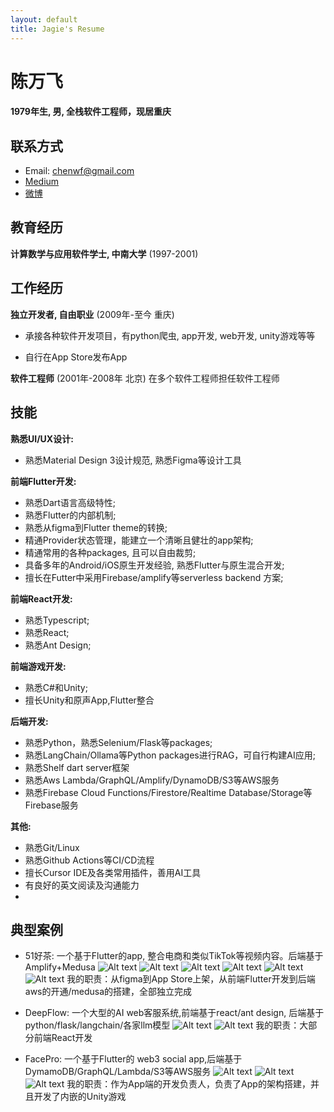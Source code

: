 ```yaml
---
layout: default
title: Jagie's Resume
---
```

陈万飞
======

#### 1979年生, 男, 全栈软件工程师，现居重庆

联系方式
---------
- Email: [chenwf@gmail.com](chenwf@gmail.com)
- [Medium](https://medium.com/@chencwf)
- [微博](https://weibo.com/jagie)



教育经历
---------

**计算数学与应用软件学士, 中南大学** (1997-2001)



工作经历
---------
**独立开发者, 自由职业** (2009年-至今 重庆)

- 承接各种软件开发项目，有python爬虫, app开发, web开发, unity游戏等等

- 自行在App Store发布App


**软件工程师** (2001年-2008年 北京)
在多个软件工程师担任软件工程师


技能
------
**熟悉UI/UX设计:**
- 熟悉Material Design 3设计规范, 熟悉Figma等设计工具

**前端Flutter开发:**
- 熟悉Dart语言高级特性;
- 熟悉Flutter的内部机制;
- 熟悉从figma到Flutter theme的转换;
- 精通Provider状态管理，能建立一个清晰且健壮的app架构;
- 精通常用的各种packages, 且可以自由裁剪;
- 具备多年的Android/iOS原生开发经验, 熟悉Flutter与原生混合开发;
- 擅长在Futter中采用Firebase/amplify等serverless backend 方案;

**前端React开发:**
- 熟悉Typescript;
- 熟悉React;
- 熟悉Ant Design;

**前端游戏开发:**
- 熟悉C#和Unity;
- 擅长Unity和原声App,Flutter整合


**后端开发:**
- 熟悉Python，熟悉Selenium/Flask等packages;
- 熟悉LangChain/Ollama等Python packages进行RAG，可自行构建AI应用;
- 熟悉Shelf dart server框架
- 熟悉Aws Lambda/GraphQL/Amplify/DynamoDB/S3等AWS服务
- 熟悉Firebase Cloud Functions/Firestore/Realtime Database/Storage等Firebase服务


**其他:**
- 熟悉Git/Linux
- 熟悉Github Actions等CI/CD流程
- 擅长Cursor IDE及各类常用插件，善用AI工具
- 有良好的英文阅读及沟通能力
-


典型案例
--------
- 51好茶: 一个基于Flutter的app, 整合电商和类似TikTok等视频内容。后端基于Amplify+Medusa 
![Alt text](51tea_app1.png)
![Alt text](51tea_app2.png)
![Alt text](51tea_app3.png)
![Alt text](51tea_app4.png)
![Alt text](51tea_aws.png)
![Alt text](51tea_medusa.png)
我的职责：从figma到App Store上架，从前端Flutter开发到后端aws的开通/medusa的搭建，全部独立完成

- DeepFlow: 一个大型的AI web客服系统,前端基于react/ant design, 后端基于python/flask/langchain/各家llm模型
![Alt text](deepflow1.png)
![Alt text](deepflow2.png)
我的职责：大部分前端React开发

- FacePro: 一个基于Flutter的 web3 social app,后端基于DymamoDB/GraphQL/Lambda/S3等AWS服务
![Alt text](facepro1.png)
![Alt text](facepro2.png)
![Alt text](facepro3.png)
我的职责：作为App端的开发负责人，负责了App的架构搭建，并且开发了内嵌的Unity游戏
